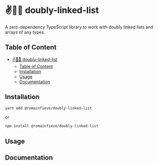 # ✌️🔗📝 doubly-linked-list

A zero-dependency TypeScript library to work with doubly linked lists and arrays of any types.

## Table of Content

-   [✌️🔗📝 doubly-linked-list](#️-doubly-linked-list)
    -   [Table of Content](#table-of-content)
    -   [Installation](#installation)
    -   [Usage](#usage)
    -   [Documentation](#documentation)

## Installation

```sh
yarn add @romainfieve/doubly-linked-list
```

or

```sh
npm install @romainfieve/doubly-linked-list
```

## Usage

## Documentation
